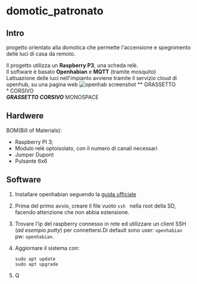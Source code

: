 # domotic_patronato

## Intro
progetto orientato alla domotica che permette l'accensione e spegnimento delle luci di casa da remoto.  

Il progetto utilizza un **Raspberry P3**, una scheda relè.  
Il software è basato **Openhabian** e **MQTT** (tramite mosquito)  
Lattuazione delle luci nell'impianto avviene tramite il servizio cloud di openhub, su una pagina web 
![openhab screenshot](https://image.ibb.co/eoFCVq/openhab-screen.png)
** GRASSETTO  
° CORSIVO  
_**GRASSETTO CORSIVO**_
MONOSPACE

## Hardwere
BOM(Bill of Materials):  
* Raspberry PI 3;  
* Modulo relè optoisolato, con il numero di canali necessari  
* Jumper Dupont  
* Pulsante 6x6  

## Software

1. Installare openhabian seguendo la [guida ufficiale](https://www.openhab.org/docs/installation/openhabian.html#features)  
1. Prima del primo avvio, creare il file vuoto `ssh ` nella root della SD, facendo attenzione che non abbia estensione.
1. Trovare l'ip del raspberry connesso in rete ed utilizzare un client SSH (_ad esempio putty_) per connettersi.Di default sono user:  `openhabian ` pw:  `openhabian`.  
1. Aggiornare il sistema con:
    
    ```
    sudo apt update
    sudo apt upgrade 
    ```
1. Q
